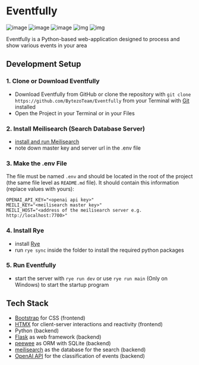 # Eventfully
![image](https://img.shields.io/badge/Sqlite-003B57?style=for-the-badge&logo=sqlite&logoColor=white) ![image](https://img.shields.io/badge/Bootstrap-563D7C?style=for-the-badge&logo=bootstrap&logoColor=white) ![image](https://img.shields.io/badge/Flask-000000?style=for-the-badge&logo=flask&logoColor=white) ![img](https://img.shields.io/badge/Python-FFD43B?style=for-the-badge&logo=python&logoColor=blue) ![img](https://img.shields.io/badge/HTML5-E34F26?style=for-the-badge&logo=html5&logoColor=white)

Eventfully is a Python-based web-application designed to process and show various events in your area

## Development Setup
### 1. Clone or Download Eventfully
- Download Eventfully from GitHub or clone the repository with `git clone https://github.com/BytezoTeam/Eventfully` from your Terminal with [Git](https://git-scm.com/book/en/v2/Getting-Started-Installing-Git) installed
- Open the Project in your Terminal or in your Files
  
### 2. Install Meilisearch (Search Database Server)
- [install and run Meilisearch](https://www.meilisearch.com/docs/learn/getting_started/installation)
- note down master key and server url in the .env file
  
### 3. Make the .env File

The file must be named `.env` and should be located in the root of the project (the same file level as `README.md` file).
It should contain this information (replace values with yours):

```
OPENAI_API_KEY="<openai api key>"
MEILI_KEY="<meilisearch master key>"
MEILI_HOST="<address of the meilisearch server e.g. http://localhost:7700>"
```
### 4. Install Rye
- install [Rye](https://rye-up.com/guide/installation/)
- run `rye sync` inside the folder to install the required python packages

### 5. Run Eventfully
- start the server with `rye run dev` or use `rye run main` (Only on Windows) to start the startup program

## Tech Stack
- [Bootstrap](https://getbootstrap.com/) for CSS (frontend)
- [HTMX](https://htmx.org/) for client-server interactions and reactivity (frontend)
- Python (backend)
- [Flask](https://flask.palletsprojects.com/) as web framework (backend)
- [peewee](https://docs.peewee-orm.com/en/latest/) as ORM with SQLite (backend)
- [meilisearch](https://www.meilisearch.com/) as the database for the search (backend)
- [OpenAI API](https://openai.com/product) for the classification of events (backend)
